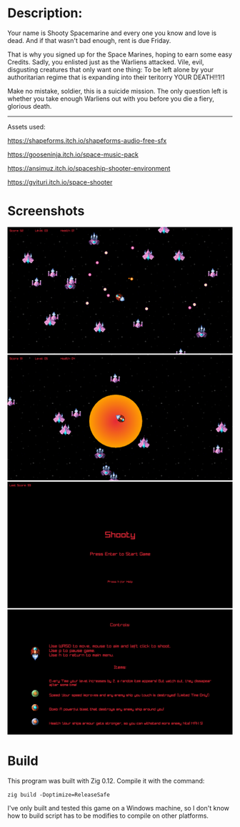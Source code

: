 # Description:

Your name is Shooty Spacemarine and every one you know and love is dead. And if that wasn't bad enough, rent is due Friday.

That is why you signed up for the Space Marines, hoping to earn some easy Credits. Sadly, you enlisted just as the Warliens attacked. Vile, evil, disgusting creatures that only want one thing: To be left alone by your authoritarian regime that is expanding into their teritorry YOUR DEATH!!1!1

Make no mistake, soldier, this is a suicide mission. The only question left is whether you take enough Warliens out with you before you die a fiery, glorious death.

--------

Assets used:

https://shapeforms.itch.io/shapeforms-audio-free-sfx

https://gooseninja.itch.io/space-music-pack

https://ansimuz.itch.io/spaceship-shooter-environment

https://gvituri.itch.io/space-shooter

# Screenshots

![alt text](https://github.com/TheMetalStorm/Shooty/blob/main/screenshots/Shooty1.png?raw=true)
![alt text](https://github.com/TheMetalStorm/Shooty/blob/main/screenshots/Shooty2.png?raw=true)
![alt text](https://github.com/TheMetalStorm/Shooty/blob/main/screenshots/Shooty3.png?raw=true)
![alt text](https://github.com/TheMetalStorm/Shooty/blob/main/screenshots/Shooty4.png?raw=true)

# Build
This program was built with Zig 0.12. Compile it with the command:

```
zig build -Doptimize=ReleaseSafe
```

I've only built and tested this game on a Windows machine, so I don't know how to build script has to be modifies to compile on other platforms.
